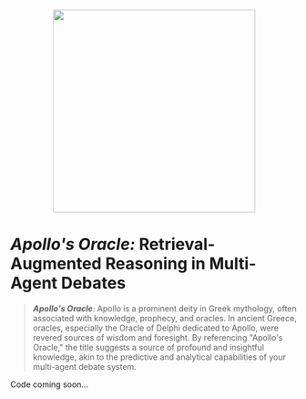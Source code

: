 <p align="center">
    <br>
    <img src="https://github.com/FutureForMe/MADRA/blob/356ce8d0913f904d54491c48c95c7b6aecee7881/pics/Apollo's_Oracle.jpg" width="355"/>
    <br>
</p>

# _Apollo's Oracle:_ Retrieval-Augmented Reasoning in Multi-Agent Debates


> **_Apollo's Oracle_**: Apollo is a prominent deity in Greek mythology, often associated with knowledge, prophecy, and oracles. In ancient Greece, oracles, especially the Oracle of Delphi dedicated to Apollo, were revered sources of wisdom and foresight. By referencing "Apollo's Oracle," the title suggests a source of profound and insightful knowledge, akin to the predictive and analytical capabilities of your multi-agent debate system.

Code coming soon...
